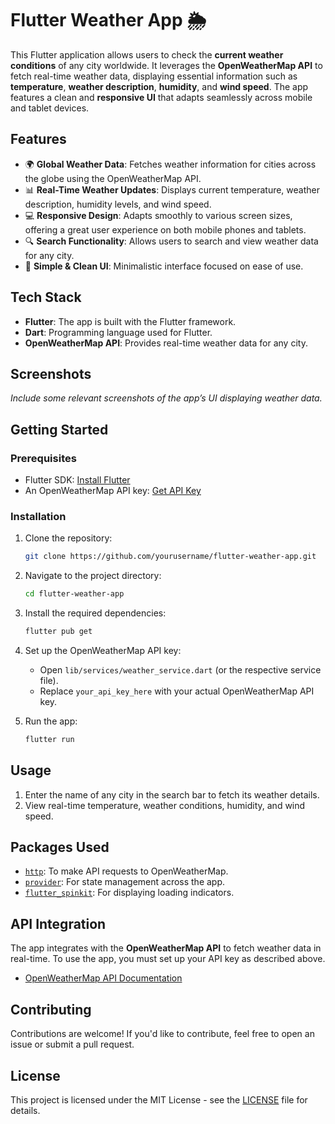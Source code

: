 # Flutter Weather App 🌦️

This Flutter application allows users to check the **current weather conditions** of any city worldwide. It leverages the **OpenWeatherMap API** to fetch real-time weather data, displaying essential information such as **temperature**, **weather description**, **humidity**, and **wind speed**. The app features a clean and **responsive UI** that adapts seamlessly across mobile and tablet devices.

## Features

- 🌍 **Global Weather Data**: Fetches weather information for cities across the globe using the OpenWeatherMap API.
- 📊 **Real-Time Weather Updates**: Displays current temperature, weather description, humidity levels, and wind speed.
- 💻 **Responsive Design**: Adapts smoothly to various screen sizes, offering a great user experience on both mobile phones and tablets.
- 🔍 **Search Functionality**: Allows users to search and view weather data for any city.
- 📱 **Simple & Clean UI**: Minimalistic interface focused on ease of use.

## Tech Stack

- **Flutter**: The app is built with the Flutter framework.
- **Dart**: Programming language used for Flutter.
- **OpenWeatherMap API**: Provides real-time weather data for any city.

## Screenshots

_Include some relevant screenshots of the app’s UI displaying weather data._

## Getting Started

### Prerequisites

- Flutter SDK: [Install Flutter](https://flutter.dev/docs/get-started/install)
- An OpenWeatherMap API key: [Get API Key](https://home.openweathermap.org/users/sign_up)

### Installation

1. Clone the repository:
    ```bash
    git clone https://github.com/yourusername/flutter-weather-app.git
    ```

2. Navigate to the project directory:
    ```bash
    cd flutter-weather-app
    ```

3. Install the required dependencies:
    ```bash
    flutter pub get
    ```

4. Set up the OpenWeatherMap API key:
   - Open `lib/services/weather_service.dart` (or the respective service file).
   - Replace `your_api_key_here` with your actual OpenWeatherMap API key.

5. Run the app:
    ```bash
    flutter run
    ```

## Usage

1. Enter the name of any city in the search bar to fetch its weather details.
2. View real-time temperature, weather conditions, humidity, and wind speed.

## Packages Used

- [`http`](https://pub.dev/packages/http): To make API requests to OpenWeatherMap.
- [`provider`](https://pub.dev/packages/provider): For state management across the app.
- [`flutter_spinkit`](https://pub.dev/packages/flutter_spinkit): For displaying loading indicators.

## API Integration

The app integrates with the **OpenWeatherMap API** to fetch weather data in real-time. To use the app, you must set up your API key as described above.

- [OpenWeatherMap API Documentation](https://openweathermap.org/api)

## Contributing

Contributions are welcome! If you'd like to contribute, feel free to open an issue or submit a pull request.

## License

This project is licensed under the MIT License - see the [LICENSE](LICENSE) file for details.
